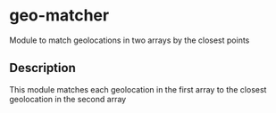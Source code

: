 # geo-matcher
Module to match geolocations in two arrays by the closest points

## Description
This module matches each geolocation in the first array to the closest geolocation in the second array
